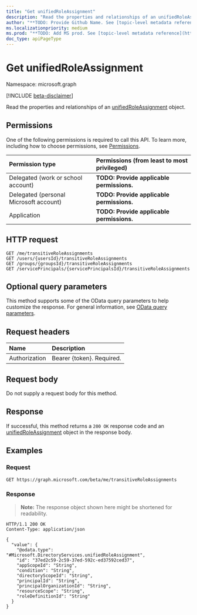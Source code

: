 ```yaml
---
title: "Get unifiedRoleAssignment"
description: "Read the properties and relationships of an unifiedRoleAssignment object."
author: "**TODO: Provide Github Name. See [topic-level metadata reference](https://msgo.azurewebsites.net/add/document/guidelines/metadata.html#topic-level-metadata)**"
ms.localizationpriority: medium
ms.prod: "**TODO: Add MS prod. See [topic-level metadata reference](https://msgo.azurewebsites.net/add/document/guidelines/metadata.html#topic-level-metadata)**"
doc_type: apiPageType
---
```


# Get unifiedRoleAssignment
Namespace: microsoft.graph

[!INCLUDE [beta-disclaimer](../../includes/beta-disclaimer.md)]

Read the properties and relationships of an [unifiedRoleAssignment](../resources/unifiedroleassignment.md) object.

## Permissions
One of the following permissions is required to call this API. To learn more, including how to choose permissions, see [Permissions](/graph/permissions-reference).

|Permission type|Permissions (from least to most privileged)|
|:---|:---|
|Delegated (work or school account)|**TODO: Provide applicable permissions.**|
|Delegated (personal Microsoft account)|**TODO: Provide applicable permissions.**|
|Application|**TODO: Provide applicable permissions.**|

## HTTP request

<!-- {
  "blockType": "ignored"
}
-->
``` http
GET /me/transitiveRoleAssignments
GET /users/{usersId}/transitiveRoleAssignments
GET /groups/{groupsId}/transitiveRoleAssignments
GET /servicePrincipals/{servicePrincipalsId}/transitiveRoleAssignments
```

## Optional query parameters
This method supports some of the OData query parameters to help customize the response. For general information, see [OData query parameters](/graph/query-parameters).

## Request headers
|Name|Description|
|:---|:---|
|Authorization|Bearer {token}. Required.|

## Request body
Do not supply a request body for this method.

## Response

If successful, this method returns a `200 OK` response code and an [unifiedRoleAssignment](../resources/unifiedroleassignment.md) object in the response body.

## Examples

### Request
<!-- {
  "blockType": "request",
  "name": "get_unifiedroleassignment"
}
-->
``` http
GET https://graph.microsoft.com/beta/me/transitiveRoleAssignments
```


### Response
>**Note:** The response object shown here might be shortened for readability.
<!-- {
  "blockType": "response",
  "truncated": true,
  "@odata.type": "Microsoft.DirectoryServices.unifiedRoleAssignment"
}
-->
``` http
HTTP/1.1 200 OK
Content-Type: application/json

{
  "value": {
    "@odata.type": "#Microsoft.DirectoryServices.unifiedRoleAssignment",
    "id": "37ed2c59-2c59-37ed-592c-ed37592ced37",
    "appScopeId": "String",
    "condition": "String",
    "directoryScopeId": "String",
    "principalId": "String",
    "principalOrganizationId": "String",
    "resourceScope": "String",
    "roleDefinitionId": "String"
  }
}
```

